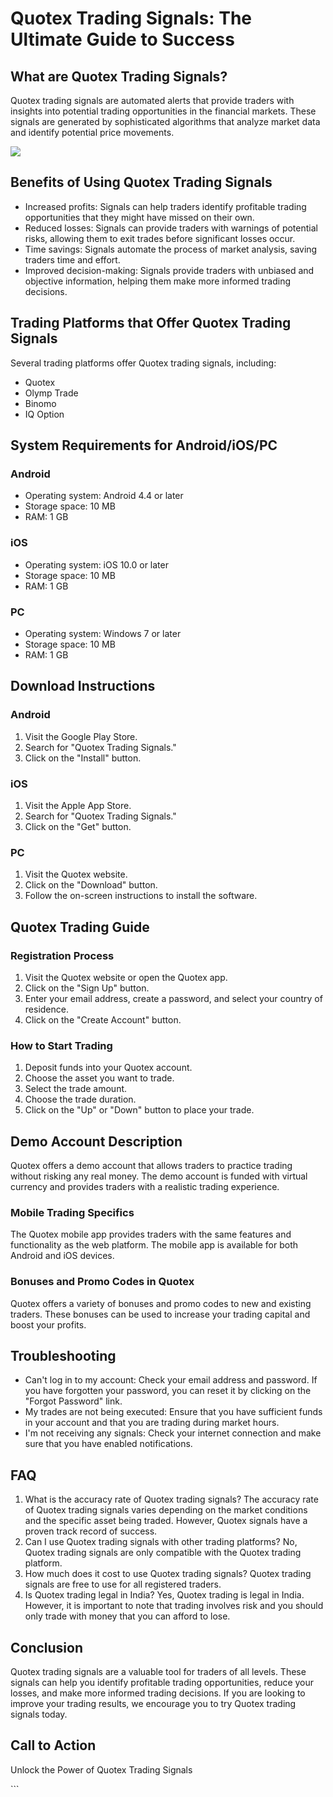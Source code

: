 # Quotex Trading Signals: The Ultimate Guide to Success

## What are Quotex Trading Signals?

Quotex trading signals are automated alerts that provide traders with
insights into potential trading opportunities in the financial markets.
These signals are generated by sophisticated algorithms that analyze
market data and identify potential price movements.

[![](https://static.quotex.io/files/4_en/300_250.jpg)](https://traff.sbs/brokerqxlid)

## Benefits of Using Quotex Trading Signals

-   Increased profits: Signals can help traders identify profitable
    trading opportunities that they might have missed on their own.
-   Reduced losses: Signals can provide traders with warnings of
    potential risks, allowing them to exit trades before significant
    losses occur.
-   Time savings: Signals automate the process of market analysis,
    saving traders time and effort.
-   Improved decision-making: Signals provide traders with unbiased and
    objective information, helping them make more informed trading
    decisions.

## Trading Platforms that Offer Quotex Trading Signals

Several trading platforms offer Quotex trading signals, including:

-   Quotex
-   Olymp Trade
-   Binomo
-   IQ Option

## System Requirements for Android/iOS/PC

### Android

-   Operating system: Android 4.4 or later
-   Storage space: 10 MB
-   RAM: 1 GB

### iOS

-   Operating system: iOS 10.0 or later
-   Storage space: 10 MB
-   RAM: 1 GB

### PC

-   Operating system: Windows 7 or later
-   Storage space: 10 MB
-   RAM: 1 GB

## Download Instructions

### Android

1.  Visit the Google Play Store.
2.  Search for "Quotex Trading Signals."
3.  Click on the "Install" button.

### iOS

1.  Visit the Apple App Store.
2.  Search for "Quotex Trading Signals."
3.  Click on the "Get" button.

### PC

1.  Visit the Quotex website.
2.  Click on the "Download" button.
3.  Follow the on-screen instructions to install the software.

## Quotex Trading Guide

### Registration Process

1.  Visit the Quotex website or open the Quotex app.
2.  Click on the "Sign Up" button.
3.  Enter your email address, create a password, and select your country
    of residence.
4.  Click on the "Create Account" button.

### How to Start Trading

1.  Deposit funds into your Quotex account.
2.  Choose the asset you want to trade.
3.  Select the trade amount.
4.  Choose the trade duration.
5.  Click on the "Up" or "Down" button to place your trade.

## Demo Account Description

Quotex offers a demo account that allows traders to practice trading
without risking any real money. The demo account is funded with virtual
currency and provides traders with a realistic trading experience.

### Mobile Trading Specifics

The Quotex mobile app provides traders with the same features and
functionality as the web platform. The mobile app is available for both
Android and iOS devices.

### Bonuses and Promo Codes in Quotex

Quotex offers a variety of bonuses and promo codes to new and existing
traders. These bonuses can be used to increase your trading capital and
boost your profits.

## Troubleshooting

-   Can\'t log in to my account: Check your email address and password.
    If you have forgotten your password, you can reset it by clicking on
    the "Forgot Password" link.
-   My trades are not being executed: Ensure that you have sufficient
    funds in your account and that you are trading during market hours.
-   I\'m not receiving any signals: Check your internet connection and
    make sure that you have enabled notifications.

## FAQ

1.  What is the accuracy rate of Quotex trading signals? The accuracy
    rate of Quotex trading signals varies depending on the market
    conditions and the specific asset being traded. However, Quotex
    signals have a proven track record of success.
2.  Can I use Quotex trading signals with other trading platforms? No,
    Quotex trading signals are only compatible with the Quotex trading
    platform.
3.  How much does it cost to use Quotex trading signals? Quotex trading
    signals are free to use for all registered traders.
4.  Is Quotex trading legal in India? Yes, Quotex trading is legal in
    India. However, it is important to note that trading involves risk
    and you should only trade with money that you can afford to lose.

## Conclusion

Quotex trading signals are a valuable tool for traders of all levels.
These signals can help you identify profitable trading opportunities,
reduce your losses, and make more informed trading decisions. If you are
looking to improve your trading results, we encourage you to try Quotex
trading signals today.

## Call to Action

Unlock the Power of Quotex Trading Signals

\`\`\`

